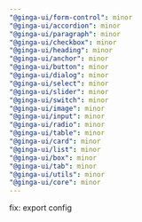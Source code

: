 ```yaml
---
"@ginga-ui/form-control": minor
"@ginga-ui/accordion": minor
"@ginga-ui/paragraph": minor
"@ginga-ui/checkbox": minor
"@ginga-ui/heading": minor
"@ginga-ui/anchor": minor
"@ginga-ui/button": minor
"@ginga-ui/dialog": minor
"@ginga-ui/select": minor
"@ginga-ui/slider": minor
"@ginga-ui/switch": minor
"@ginga-ui/image": minor
"@ginga-ui/input": minor
"@ginga-ui/radio": minor
"@ginga-ui/table": minor
"@ginga-ui/card": minor
"@ginga-ui/list": minor
"@ginga-ui/box": minor
"@ginga-ui/tab": minor
"@ginga-ui/utils": minor
"@ginga-ui/core": minor
---
```


fix: export config
